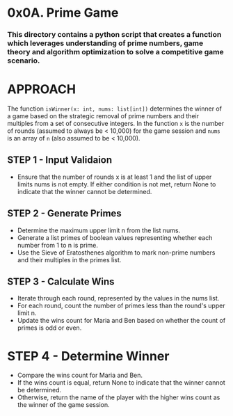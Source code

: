 # 0x0A. Prime Game

### This directory contains a python script that creates a function which leverages understanding of prime numbers, game theory and algorithm optimization to solve a competitive game scenario.

# APPROACH
The function `isWinner(x: int, nums: list[int])` determines the winner of a game based on the strategic removal of prime numbers and their multiples from a set of consecutive integers. In the function `x` is the number of rounds (assumed to always be < 10,000) for the game session and `nums` is an array of `n` (also assumed to be < 10,000).

## STEP 1 - Input Validaion
- Ensure that the number of rounds x is at least 1 and the list of upper limits nums is not empty. If either condition is not met, return None to indicate that the winner cannot be determined.

## STEP 2 - Generate Primes
- Determine the maximum upper limit n from the list nums.
- Generate a list primes of boolean values representing whether each number from 1 to n is prime.
- Use the Sieve of Eratosthenes algorithm to mark non-prime numbers and their multiples in the primes list.

## STEP 3 -  Calculate Wins
- Iterate through each round, represented by the values in the nums list.
- For each round, count the number of primes less than the round's upper limit n.
- Update the wins count for Maria and Ben based on whether the count of primes is odd or even.

# STEP 4 - Determine Winner
- Compare the wins count for Maria and Ben.
- If the wins count is equal, return None to indicate that the winner cannot be determined.
- Otherwise, return the name of the player with the higher wins count as the winner of the game session.
